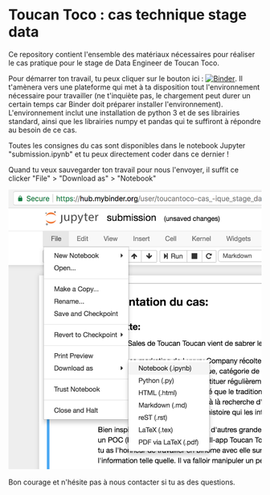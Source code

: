 # Toucan Toco : cas technique stage data

Ce repository contient l'ensemble des matériaux nécessaires pour réaliser le cas pratique pour le stage de Data Engineer de Toucan Toco.

Pour démarrer ton travail, tu peux cliquer sur le bouton ici : [![Binder](https://mybinder.org/badge.svg)](https://mybinder.org/v2/gh/ToucanToco/cas_technique_stage_data/master). Il t'amènera vers une plateforme qui met à ta disposition tout l'environnement nécessaire pour travailler (ne t'inquiète pas, le chargement peut durer un certain temps car Binder doit préparer installer l'environnement). L'environnement inclut une installation de python 3 et de ses librairies standard, ainsi que les librairies numpy et pandas qui te suffiront à répondre au besoin de ce cas.

Toutes les consignes du cas sont disponibles dans le notebook Jupyter "submission.ipynb" et tu peux directement coder dans ce dernier !

Quand tu veux sauvegarder ton travail pour nous l'envoyer, il suffit ce clicker "File" > "Download as" > "Notebook"

![download](images/DownloadAs.png)

Bon courage et n'hésite pas à nous contacter si tu as des questions.


